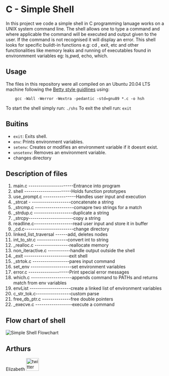 # C - Simple Shell

In this project we code a simple shell in C programming lanuage works on a UNIX system command line. The shell allows one to type a command and where applicable the command will be executed and output given to the user. If the command is not recognised it will display an error. This shell looks for specific buildt-in functions e.g: cd , exit, etc and other functionalities like memory leaks and running of executables found in environmment variables eg: ls,pwd, echo, which.

## Usage
The files in this repository were all compiled on an Ubuntu 20.04 LTS machine following the [Betty style guidlines](https://github.com/holbertonschool/Betty/blob/master/betty-doc.pl) using:
```
	gcc -Wall -Werror -Wextra -pedantic -std=gnu89 *.c -o hsh
```
To start the shell simply run: `./shs`
To exit the shell run: `exit`

## Buitins
* `exit`: Exits shell.
* `env`: Prints environment variables.
* `setenv`: Creates or modifies an environment variable if it doesnt exist.
* `unsetenv`: Removes an environment variable.
* changes directory

## Description of files
1. main.c ----------------------Entrance into program
1. shell -----------------------Holds function prototypes
1. use_prompt.c ----------------Handles user input and execution
1. _strcat - -------------------concatenate a string
1. _strcmp.c -------------------comapre two strings for a match
1. _strdup.c -------------------duplicate a string
1. _strcpy----------------------copy a string
1. readline.c-------------------read user input and store it in buffer
1. _cd.c------------------------change directory
1. linked_list_traversal ------add, deletes nodes
1. int_to_str.c ---------------convert int to string
1. _realloc.c -----------------reallocate memory
1. non_iteractive.c -----------handle output outside the shell
1. _exit ----------------------exit shell
1. _strtok.c ------------------pares input command
1. set_env --------------------set environment variables
1. error.c --------------------Print special error messages
1. which.c --------------------appends command to PATHs and returns match from env variables
1. envList --------------------create a linked list of environment variables
1. c_str_tok.c-----------------custom parse
1. free_db_ptr.c --------------free double pointers
1. _execve.c ------------------execute a command  


## Flow chart of shell

![Simple Shell Flowchart](https://drive.google.com/uc?export=view&id=1JJdWZHREv29IiOgF6v43fOx4omJMTslq)

## Arthurs
Elizabeth 
[<img src='https://cdn.jsdelivr.net/npm/simple-icons@3.0.1/icons/twitter.svg' alt='twitter' height='40'>](https://twitter.com/@benonking)
